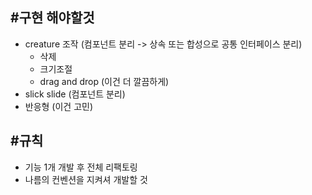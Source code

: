 #구현 해야할것
--
- creature 조작 (컴포넌트 분리 -> 상속 또는 합성으로 공통 인터페이스 분리)
    - 삭제
    - 크기조절
    - drag and drop (이건 더 깔끔하게)
- slick slide (컴포넌트 분리)
- 반응형 (이건 고민)

#규칙
--
- 기능 1개 개발 후 전체 리팩토링 
- 나름의 컨벤션을 지켜셔 개발할 것
